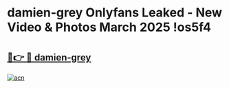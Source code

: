 # damien-grey Onlyfans Leaked - New Video & Photos March 2025 !os5f4

# <h2><a href="https://ax70ip.iuczelnia.edu.pl?title=damien-grey&ref=os5f4">🔗👉 🔴 damien-grey</a></h2>

[![acn](https://github.com/user-attachments/assets/0f9c940e-d8b0-45ae-aac7-cd30a18b3e1c)](https://ax70ip.iuczelnia.edu.pl?title=damien-grey&ref=os5f4)

